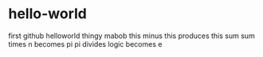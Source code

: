 # hello-world
first github helloworld thingy mabob
this minus this produces this sum
sum times n becomes pi
pi divides logic becomes e
